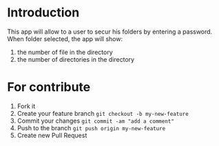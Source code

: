 # Introduction
This app will allow to a user to secur his folders by entering
a password. When folder selected, the app will show:
1. the number of file in the directory
2. the number of directories in the directory

# For contribute
1. Fork it
2. Create your feature branch `git checkout -b my-new-feature`
3. Commit your changes `git commit -am "add a comment"`
4. Push to the branch `git push origin my-new-feature`
5. Create new Pull Request
